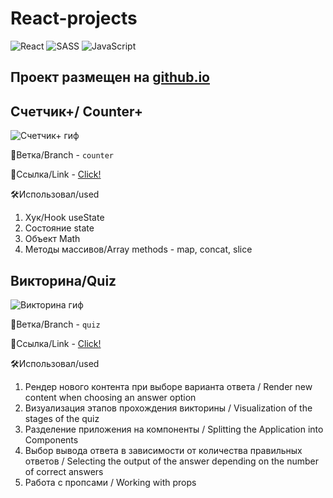 # React-projects
![React](https://img.shields.io/badge/react-%2320232a.svg?style=for-the-badge&logo=react&logoColor=%2361DAFB)
![SASS](https://img.shields.io/badge/SASS-hotpink.svg?style=for-the-badge&logo=SASS&logoColor=white)
![JavaScript](https://img.shields.io/badge/javascript-%23323330.svg?style=for-the-badge&logo=javascript&logoColor=%23F7DF1E)

## Проект размещен на [github.io](https://dibrovgleb.github.io/react-projects/)

## Счетчик+/ Counter+

![Счетчик+ гиф](https://i.imgur.com/u1JrrHp.gif "Счетчик+")

🌱Ветка/Branch - `counter`

🔗Ссылка/Link - [Click!](https://github.com/DibrovGleb/react-projects/tree/counter)

🛠️Использовал/used
1. Хук/Hook useState
2. Состояние state
3. Объект Math
4. Методы массивов/Array methods - map, concat, slice

## Викторина/Quiz

![Викторина гиф](https://i.imgur.com/ItdJqgu.gif "Викторина")

🌱Ветка/Branch - `quiz`

🔗Ссылка/Link - [Click!](https://github.com/DibrovGleb/react-projects/tree/quiz)

🛠️Использовал/used
1. Рендер нового контента при выборе варианта ответа / Render new content when choosing an answer option
2. Визуализация этапов прохождения викторины / Visualization of the stages of the quiz
3. Разделение приложения на компоненты / Splitting the Application into Components
4. Выбор вывода ответа в зависимости от количества правильных ответов / Selecting the output of the answer depending on the number of correct answers
5. Работа с пропсами / Working with props


